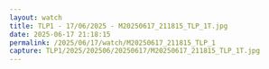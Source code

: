 ```yaml
---
layout: watch
title: TLP1 - 17/06/2025 - M20250617_211815_TLP_1T.jpg
date: 2025-06-17 21:18:15
permalink: /2025/06/17/watch/M20250617_211815_TLP_1
capture: TLP1/2025/202506/20250617/M20250617_211815_TLP_1T.jpg
---
```


